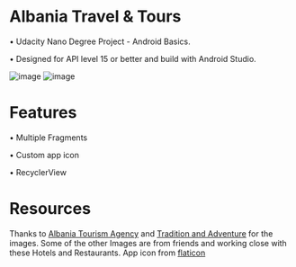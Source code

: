 # Albania Travel & Tours


• Udacity Nano Degree Project - Android Basics. 

• Designed for API level 15 or better and build with Android Studio.

![image](https://user-images.githubusercontent.com/48974864/70628801-d2289080-1bf6-11ea-8631-77cec968fc02.PNG) ![image](https://user-images.githubusercontent.com/48974864/70628192-b4a6f700-1bf5-11ea-8bc0-1a0df5ce05a5.PNG)



# Features
• Multiple Fragments

• Custom app icon

• RecyclerView

# Resources
Thanks to [Albania Tourism Agency](http://albania.al/) and [Tradition and Adventure](https://www.traditionandadventure.com) for the images.
Some of the other Images are from friends and working close with these Hotels and Restaurants.
App icon from [flaticon](https://www.flaticon.com)
